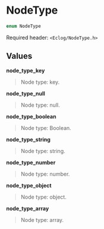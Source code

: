 # NodeType

```c++
enum NodeType
```

Required header: `<Eclog/NodeType.h>`

## Values

**node_type_key**

> Node type: key.

**node_type_null**

> Node type: null.

**node_type_boolean**

> Node type: Boolean.

**node_type_string**

> Node type: string.

**node_type_number**

> Node type: number.

**node_type_object**

> Node type: object.

**node_type_array**

> Node type: array.

